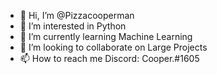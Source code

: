 - 👋 Hi, I’m @Pizzacooperman
- 👀 I’m interested in Python
- 🌱 I’m currently learning Machine Learning
- 💞️ I’m looking to collaborate on Large Projects
- 📫 How to reach me Discord: Cooper.#1605

<!---
Pizzacooperman/Pizzacooperman is a ✨ special ✨ repository because its `README.md` (this file) appears on your GitHub profile.
You can click the Preview link to take a look at your changes.
--->
